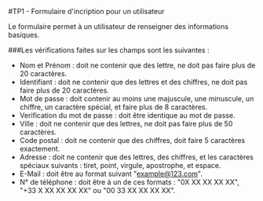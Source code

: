 #TP1 - Formulaire d'incription pour un utilisateur

Le formulaire permet à un utilisateur de renseigner des informations basiques.

###Les vérifications faites sur les champs sont les suivantes : 

 - Nom et Prénom : doit ne contenir que des lettre, ne doit pas faire plus de 20 caractères.
 - Identifiant : doit ne contenir que des lettres et des chiffres, ne doit pas faire plus de 20 caractères.
 - Mot de passe : doit contenir au moins une majuscule, une minuscule, un chiffre, un caractère spécial, et faire plus de 8 caractères.
 - Verification du mot de passe : doit être identique au mot de passe.
 - Ville : doit ne contenir que des lettres, ne doit pas faire plus de 50 caractères.
 - Code postal : doit ne contenir que des chiffres, doit faire 5 caractères exactement.
 - Adresse : doit ne contenir que des lettres, des chiffres, et les caractères spéciaux suivants : tiret, point, virgule, apostrophe, et espace. 
 - E-Mail : doit être au format suivant "example@123.com".
 - N° de téléphone : doit être à un de ces formats : "0X XX XX XX XX", "+33 X XX XX XX XX" ou "00 33 XX XX XX XX".
